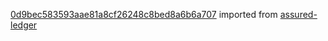 [0d9bec583593aae81a8cf26248c8bed8a6b6a707](https://github.com/insolar/assured-ledger/commit/0d9bec583593aae81a8cf26248c8bed8a6b6a707) imported from [assured-ledger](https://github.com/insolar/assured-ledger)
